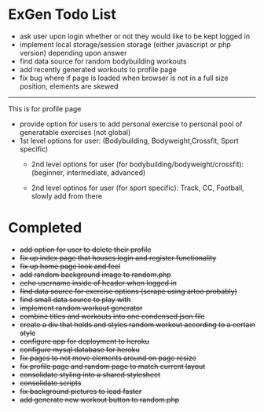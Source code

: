 # ExGen Todo List

- ask user upon login whether or not they would like to be kept logged in
- implement local storage/session storage (either javascript or php version) depending upon answer
- find data source for random bodybuilding workouts
- add recently generated workouts to profile page
- fix bug where if page is loaded when browser is not in a full size position, elements are skewed



---
This is for profile page 
- provide option for users to add personal exercise to personal pool of generatable exercises (not global)
-  1st level options for user:
      (Bodybuilding, Bodyweight,Crossfit, Sport specific)
   - 2nd level options for user (for bodybuilding/bodyweight/crossfit):
      (beginner, intermediate, advanced)

   - 2nd level optinos for user (for sport specific):
       Track, CC, Football, slowly add from there 


# Completed
- ~~add option for user to delete their profile~~
- ~~fix up index page that houses login and register functionality~~
- ~~fix up home page look and feel~~
- ~~add random background image to random.php~~
- ~~echo username inside of header when logged in~~
- ~~find data source for exercise options (scrape using artoo probably)~~
- ~~find small data source to play with~~
- ~~implement random workout generator~~
- ~~combine titles and workouts into one condensed json file~~
- ~~create a div that holds and styles random workout according to a certain style~~
- ~~configure app for deployment to heroku~~
- ~~configure mysql database for heroku~~
- ~~fix pages to not move elements around on page resize~~
- ~~fix profile page and random page to match current layout~~
- ~~consolidate styling into a shared stylesheet~~
- ~~consolidate scripts~~
- ~~fix background pictures to load faster~~
- ~~add generate new workout button to random.php~~